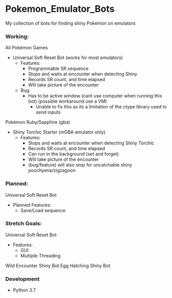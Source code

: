 # Pokemon_Emulator_Bots
My collection of bots for finding shiny Pokémon on emulators

### Working:
All Pokémon Games
- Universal Soft Reset Bot (works for most emulators)
  - Features:
    - Programmable SR sequence
    - Stops and waits at encounter when detecting Shiny
    - Records SR count, and time elapsed
    - Will take picture of the encounter
  - Bug:
    - Has to be active window (cant use computer when running this bot) (possible workaround use a VM)
      - Unable to fix this as its a limitation of the ctype library used to send inputs

Pokémon Ruby/Sapphire (gba)
- Shiny Torchic Starter (mGBA emulator only)
  - Features:
    - Stops and waits at encounter when detecting Shiny Torchic
    - Records SR count, and time elapsed
    - Can run in the background (set and forget)
    - Will take picture of the encounter
    - (bug/feature) will also stop for uncatchable shiny poochyena/zigzagoon

### Planned:
Universal Soft Reset Bot
  - Planned Features:
    - Save/Load sequence

### Stretch Goals:
Universal Soft Reset Bot
  - Features:
    - GUI
    - Multiple Threading

Wild Encounter Shiny Bot
Egg Hatching Shiny Bot

### Development
- Python 3.7
